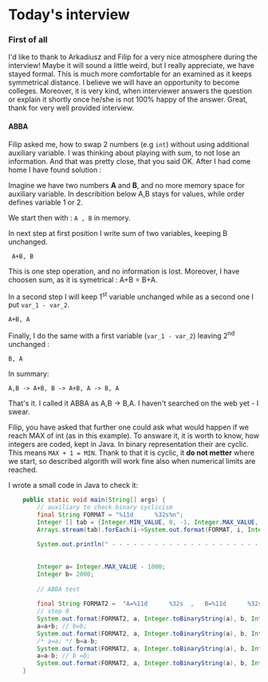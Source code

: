# Today's interview

### First of all
I'd like to thank to Arkadiusz and Filip for a very nice atmosphere during the interview!
Maybe it will sound a little weird, but I really appreciate, we have stayed formal. This is much more comfortable 
for an examined as it keeps symmetrical distance. I believe we will have an opportunity to become colleges.
Moreover, it is very kind, when interviewer answers the question or explain it shortly once he/she is not 100% happy 
of the answer. 
Great, thank for very well provided interview.


#### ABBA
Filip asked me, how to swap 2 numbers (e.g ```int```) without using additional auxiliary variable.
I was thinking about playing with sum, to not lose an information. And that was pretty close, that you said OK.
After I had come home I have found solution :

Imagine we have two numbers **A** and **B**, and no more memory space for auxiliary variable. 
In describition below A,B stays for values, while order defines variable 1 or 2.

We start then with :
```A , B```
in memory. 

In next step at first position I write sum of two variables, keeping B unchanged.

``` A+B, B```

This is one step operation, and no information is lost. Moreover, I have choosen sum, as it is symetrical : A+B = B+A.

In a second step I will keep 1<sup>st</sup> variable unchanged while as a second one I put `var_1 - var_2`.

```A+B, A```

Finally, I do the same with a first variable (`var_1 - var_2`) leaving 2<sup>nd</sup> unchanged :

```B, A```

In summary:

```A,B -> A+B, B -> A+B, A -> B, A ```

That's it. I called it ABBA as A,B -> B,A. I haven't searched on the web yet - I swear.

Filip, you have asked that further one could ask what would happen if we reach MAX of int (as in this example).
To answare it, it is worth to know, how integers are coded, kept in Java. In binary representation their are cyclic.
This means `MAX + 1 = MIN`. Thank to that it is cyclic, it **do not metter** where we start, so described algorith will work fine also when numerical limits are reached.

I wrote a small code in Java to check it:
```java
	public static void main(String[] args) {
		// auxiliary to check binary cyclicism
		final String FORMAT = "%11d      %32s%n";
		Integer [] tab = {Integer.MIN_VALUE, 0, -1, Integer.MAX_VALUE, Integer.MAX_VALUE + 1};
		Arrays.stream(tab).forEach(i->System.out.format(FORMAT, i, Integer.toBinaryString(i)));
		
		System.out.println(" - - - - - - - - - - - - - - - - - - - - - - - - - - - - - - - - - - - - - - - - - -");
		
		
		Integer a= Integer.MAX_VALUE - 1000;
		Integer b= 2000;
		
		// ABBA test
		
		final String FORMAT2 =  "A=%11d      %32s  ,   B=%11d      %32s%n";
		// step 0
		System.out.format(FORMAT2, a, Integer.toBinaryString(a), b, Integer.toBinaryString(b));
		a=a+b; // b=b; 
		System.out.format(FORMAT2, a, Integer.toBinaryString(a), b, Integer.toBinaryString(b));
		/* a=a; */ b=a-b;
		System.out.format(FORMAT2, a, Integer.toBinaryString(a), b, Integer.toBinaryString(b));
		a=a-b; // b =b;
		System.out.format(FORMAT2, a, Integer.toBinaryString(a), b, Integer.toBinaryString(b));
	}
```


